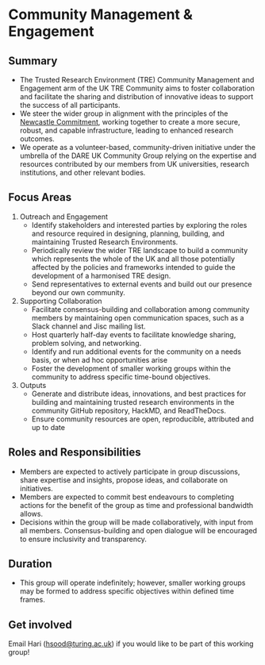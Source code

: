 # Community Management & Engagement

## Summary
* The Trusted Research Environment (TRE) Community Management and Engagement arm of the UK TRE Community aims to foster collaboration and facilitate the sharing and distribution of innovative ideas to support the success of all participants. 
* We steer the wider group in alignment with the principles of the [Newcastle Commitment](https://github.com/rse-tre/community/blob/main/docs/newcastle-commitment/index.md), working together to create a more secure, robust, and capable infrastructure, leading to enhanced research outcomes. 
* We operate as a volunteer-based, community-driven initiative under the umbrella of the DARE UK Community Group relying on the expertise and resources contributed by our members from UK universities, research institutions, and other relevant bodies. 

## Focus Areas
1.	Outreach and Engagement
    * Identify stakeholders and interested parties by exploring the roles and resource required in designing, planning, building, and maintaining Trusted Research Environments. 
    * Periodically review the wider TRE landscape to build a community which represents the whole of the UK and all those potentially affected by the policies and frameworks intended to guide the development of a harmonised TRE design.
    * Send representatives to external events and build out our presence beyond our own community.
2. Supporting Collaboration
    * Facilitate consensus-building and collaboration among community members by maintaining open communication spaces, such as a Slack channel and Jisc mailing list.
    * Host quarterly half-day events to facilitate knowledge sharing, problem solving, and networking.
    * Identify and run additional events for the community on a needs basis, or when ad hoc opportunities arise
    * Foster the development of smaller working groups within the community to address specific time-bound objectives.
3.	Outputs
    * Generate and distribute ideas, innovations, and best practices for building and maintaining trusted research environments in the community GitHub repository, HackMD, and ReadTheDocs. 
    * Ensure community resources are open, reproducible, attributed and up to date

## Roles and Responsibilities
* Members are expected to actively participate in group discussions, share expertise and insights, propose ideas, and collaborate on initiatives.
* Members are expected to commit best endeavours to completing actions for the benefit of the group as time and professional bandwidth allows.
* Decisions within the group will be made collaboratively, with input from all members. Consensus-building and open dialogue will be encouraged to ensure inclusivity and transparency.

## Duration
* This group will operate indefinitely; however, smaller working groups may be formed to address specific objectives within defined time frames.

## Get involved
Email Hari (hsood@turing.ac.uk) if you would like to be part of this working group!